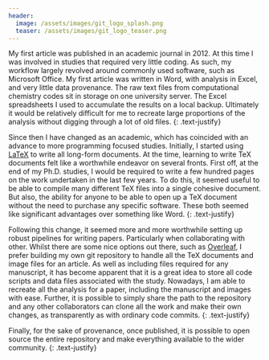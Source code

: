 ```yaml
---
header:
  image: /assets/images/git_logo_splash.png
  teaser: /assets/images/git_logo_teaser.png
---
```


My first article was published in an academic journal in 2012. At this time I was involved in studies that required very little coding. As such, my workflow largely revolved around commonly used software, such as Microsoft Office. My first article was written in Word, with analysis in Excel, and very little data provenance. The raw text files from computational chemistry codes sit in storage on one university server. The Excel spreadsheets I used to accumulate the results on a local backup. Ultimately it would be relatively difficult for me to recreate large proportions of the analysis without digging through a lot of old files.
{: .text-justify}

Since then I have changed as an academic, which has coincided with an advance to more programming focused studies. Initially, I started using [LaTeX](https://www.latex-project.org) to write all long-form documents. At the time, learning to write TeX documents felt like a worthwhile endeavor on several fronts. First off, at the end of my Ph.D. studies, I would be required to write a few hundred pages on the work undertaken in the last few years. To do this, it seemed useful to be able to compile many different TeX files into a single cohesive document. But also, the ability for anyone to be able to open up a TeX document without the need to purchase any specific software. These both seemed like significant advantages over something like Word.
{: .text-justify}

Following this change, it seemed more and more worthwhile setting up robust pipelines for writing papers. Particularly when collaborating with other. Whilst there are some nice options out there, such as [Overleaf](https://www.overleaf.com), I prefer building my own git repository to handle all the TeX documents and image files for an article. As well as including files required for any manuscript, it has become apparent that it is a great idea to store all code scripts and data files associated with the study. Nowadays, I am able to recreate all the analysis for a paper, including the manuscript and images with ease. Further, it is possible to simply share the path to the repository and any other collaborators can clone all the work and make their own changes, as transparently as with ordinary code commits.
{: .text-justify}

Finally, for the sake of provenance, once published, it is possible to open source the entire repository and make everything available to the wider community.
{: .text-justify}
